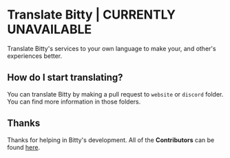 # Translate Bitty | CURRENTLY UNAVAILABLE
Translate Bitty's services to your own language to make your, and other's experiences better.

## How do I start translating?
You can translate Bitty by making a pull request to `website` or `discord` folder.
You can find more information in those folders.

## Thanks
Thanks for helping in Bitty's development.
All of the __Contributors__ can be found [here](https://github.com/Bitty-cf/Translations/graphs/contributors).
